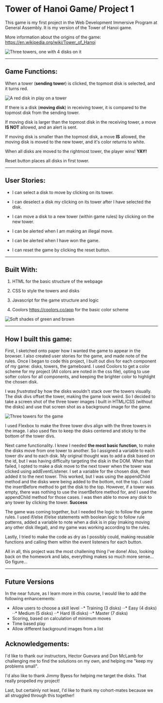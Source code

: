 # Tower of Hanoi Game/ Project 1


This game is my first project in the Web Development Immersive Program at General Assembly.
It is my version of the Tower of Hanoi game.

More information about the origins of the game: https://en.wikipedia.org/wiki/Tower_of_Hanoi 

![Three towers, one with 4 disks on it](https://i.imgur.com/wT9iBWn.png)

--------------------------------------------
## Game Functions:

When a tower (**sending tower**) is clicked, the topmost disk is selected, and it turns red.

![A red disk in play on a tower](https://i.imgur.com/h9PrJKm.png)

If there is a disk (**moving disk**) in receiving tower, it is compared to the topmost disk from the sending tower. 

If moving disk is larger than the topmost disk in the receiving tower, a move **IS NOT** allowed, and an alert is sent.

If moving disk is smaller than the topmost disk, a move **IS** allowed, the moving disk is moved to the new tower, and it's color returns to white.

When all disks are moved to the rightmost tower, the player wins! **YAY!**

Reset button places all disks in first tower.

--------------------------------------------
## User Stories:

- I can select a disk to move by clicking on its tower.

- I can deselect a disk my clicking on its tower after I have selected the disk.

- I can move a disk to a new tower (within game rules) by clicking on the new tower.

- I can be alerted when I am making an illegal move.

- I can be alerted when I have won the game.

- I can reset the game by clicking the reset button.


--------------------------------------------

## Built With:

1. HTML for the basic structure of the webpage

2. CSS to style the towers and disks

3. Javascript for the game structure and logic

4. Coolors  https://coolors.co/app  for the basic color scheme

![Soft shades of green and brown](https://i.imgur.com/Vc5Rc2D.png)


--------------------------------------------

## How I built this game:

First, I sketched onto paper how I wanted the game to appear in the browser. I also created user stories for the game, and made note of the rules. Once I began to code this project, I built out divs for each component of my game: disks, towers, the gameboard. I used Coolors to get a color scheme for my project (All colors are noted in the css file), opting to use softer colors for all components, and keeping the brighter color to highlight the chosen disk.

I was _frustrated_ by how the disks wouldn't stack over the towers visually. The disk divs offset the tower, making the game look weird. So I decided to take a screen shot of the three tower images I built in HTML/CSS (without the disks) and use that screen shot as a background image for the game. 

![Three towers for the game](https://i.imgur.com/SbbHud2.png)

I used Flexbox to make the three tower divs align with the three towers in the image. I also used flex to keep the disks centered and sticky to the bottom of the tower divs.

Next came functionality. I knew I needed **the most basic function**, to make the disks move from one tower to another. So I assigned a variable to each tower div and to each disk. My original thought was to add a disk based on the id, but I was having difficulty targeting the disk in the DOM. When that failed, I opted to make a disk move to the next tower when the tower was clicked using addEventListener. I set a variable for the chosen disk, then added it to the next tower. This worked, but I was using the appendChild method and the disks were being added to the bottom, not the top. I used the insertBefore method to get the disk to the top. However, if a tower was empty, there was nothing to use the insertBefore method for, and I used the appendChild method for those cases. I was then able to move any disk to any tower by clicking the tower. **Success**

The game was coming together, but I needed the logic to follow the game rules. I used if/else if/else statements with boolean logic to follow rule patterns, added a variable to note when a disk is in play (making moving any other disk illegal), and my game was working according to the rules.

Lastly, I tried to make the code as dry as I possibly could, making reusable functions and calling them within the event listeners for each button. 

All in all, this project was the most challening thing I've done! Also, looking back on the homework and labs, everything makes so much more sense... Go figure...

--------------------------------------------

## Future Versions

In the near future, as I learn more in this course, I would like to add the following enhancements:

* Allow users to choose a skill level 
⋅⋅* Training (3 disks)
⋅⋅* Easy (4 disks)
⋅⋅* Medium (5 disks)
⋅⋅* Hard (6 disks)
⋅⋅* Master (7 disks)
* Scoring, based on calculation of minimum moves
* Time based play
* Allow different background images from a list

## Acknowledgements:

I'd like to thank our instructors, Hector Guevara and Don McLamb for challenging me to find the solutions on my own, and helping me "keep my problems small".

I'd also like to thank Jimmy Byess for helping me target the disks. That really propelled my project!

Last, but certainly not least, I'd like to thank my cohort-mates because we all struggled through this together!
